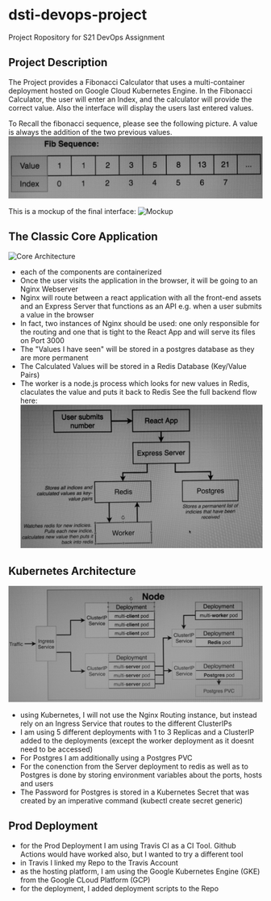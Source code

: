 # dsti-devops-project
Project Ropository for S21 DevOps Assignment

## Project Description

The Project provides a Fibonacci Calculator that uses a multi-container deployment hosted on Google Cloud Kubernetes Engine.
In the Fibonacci Calculator, the user will enter an Index, and the calculator will provide the correct value. 
Also the interface will display the users last entered values.

To Recall the fibonacci sequence, please see the following picture. A value is always the addition of the two previous values.
![Fibonacci Sequence](image/fib_sequence.JPG)

This is a mockup of the final interface: 
![Mockup](image/mockup.JPG)

## The Classic Core Application
![Core Architecture](image/local_architecture)
- each of the components are containerized
- Once the user visits the application in the browser, it will be going to an Nginx Webserver
- Nginx will route between a react application with all the front-end assets and an Express Server that functions as an API e.g. when a user submits a value in the browser
- In fact, two instances of Nginx should be used: one only responsible for the routing and one that is tight to the React App and will serve its files on Port 3000
- The "Values I have seen" will be stored in a postgres database as they are more permanent
- The Calculated Values will be stored in a Redis Database (Key/Value Pairs)
- The worker is a node.js process which looks for new values in Redis, claculates the value and puts it back to Redis
See the full backend flow here:
![Backend Architecture](image/backend_architecture.JPG)

## Kubernetes Architecture
![Kubernetes Architecture](image/kubernetes_architecture.JPG)
- using Kubernetes, I will not use the Nginx Routing instance, but instead rely on an Ingress Service that routes to the different ClusterIPs
- I am using 5 different deployments with 1 to 3 Replicas and a ClusterIP added to the deployments (except the worker deployment as it doesnt need to be accessed)
- For Postgres I am additionally using a Postgres PVC
- For the conenction from the Server deployment to redis as well as to Postgres is done by storing environment variables about the ports, hosts and users
- The Password for Postgres is stored in a Kubernetes Secret that was created by an imperative command (kubectl create secret generic)

## Prod Deployment
- for the Prod Deployment I am using Travis CI as a CI Tool. Github Actions would have worked also, but I wanted to try a different tool
- in Travis I linked my Repo to the Travis Account
- as the hosting platform, I am using the Google Kubernetes Engine (GKE) from the Google CLoud Platform (GCP)
- for the deployment, I added deployment scripts to the Repo